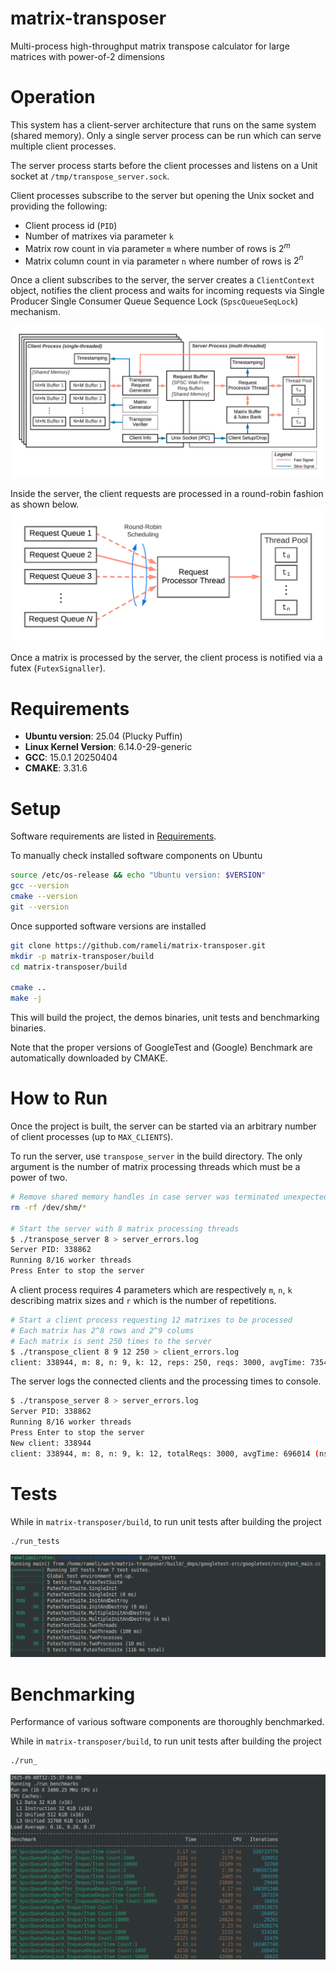 # matrix-transposer
Multi-process high-throughput matrix transpose calculator for large matrices with power-of-2 dimensions

# Operation
This system has a client-server architecture that runs on the same system (shared memory). Only a single server process can be run which can serve multiple client processes.

The server process starts before the client processes and listens on a Unit socket at `/tmp/transpose_server.sock`. 

Client processes subscribe to the server but opening the Unix socket and providing the following:
- Client process id (`PID`)
- Number of matrixes via parameter `k`
- Matrix row count in via parameter `m` where number of rows is $2^m$
- Matrix column count in via parameter `n` where number of rows is $2^n$

Once a client subscribes to the server, the server creates a `ClientContext` object, notifies the client process and waits for incoming requests via Single Producer Single Consumer Queue Sequence Lock (`SpscQueueSeqLock`) mechanism.

![System Diagram](doc/system_diagram.png)

Inside the server, the client requests are processed in a round-robin fashion as shown below.
![Server Thread Pool](doc/server_threads.png)

Once a matrix is processed by the server, the client process is notified via a futex (`FutexSignaller`).

# Requirements
- **Ubuntu version**: 25.04 (Plucky Puffin)
- **Linux Kernel Version**: 6.14.0-29-generic
- **GCC**: 15.0.1 20250404
- **CMAKE**: 3.31.6

# Setup
Software requirements are listed in [Requirements](#Requirements).

To manually check installed software components on Ubuntu
```bash
source /etc/os-release && echo "Ubuntu version: $VERSION"
gcc --version
cmake --version
git --version
```

Once supported software versions are installed
```bash
git clone https://github.com/rameli/matrix-transposer.git
mkdir -p matrix-transposer/build
cd matrix-transposer/build

cmake ..
make -j
```

This will build the project, the demos binaries, unit tests and benchmarking binaries. 

Note that the proper versions of GoogleTest and (Google) Benchmark are automatically downloaded by CMAKE.

# How to Run
Once the project is built, the server can be started via an arbitrary number of client processes (up to `MAX_CLIENTS`).

To run the server, use `transpose_server` in the build directory. The only argument is the number of matrix processing threads which must be a power of two.
```bash
# Remove shared memory handles in case server was terminated unexpectedly
rm -rf /dev/shm/*

# Start the server with 8 matrix processing threads
$ ./transpose_server 8 > server_errors.log
Server PID: 338862
Running 8/16 worker threads
Press Enter to stop the server
```

A client process requires 4 parameters which are respectively `m`, `n`, `k` describing matrix sizes and `r` which is the number of repetitions.
```bash
# Start a client process requesting 12 matrixes to be processed
# Each matrix has 2^8 rows and 2^9 colums
# Each matrix is sent 250 times to the server
$ ./transpose_client 8 9 12 250 > client_errors.log
client: 338944, m: 8, n: 9, k: 12, reps: 250, reqs: 3000, avgTime: 735476 (ns)
```

The server logs the connected clients and the processing times to console.
```bash
$ ./transpose_server 8 > server_errors.log
Server PID: 338862
Running 8/16 worker threads
Press Enter to stop the server
New client: 338944
client: 338944, m: 8, n: 9, k: 12, totalReqs: 3000, avgTime: 696014 (ns)
```

# Tests
While in `matrix-transposer/build`, to run unit tests after building the project
```bash
./run_tests
```
![Unit Tests Results](doc/tests.png)

# Benchmarking
Performance of various software components are thoroughly benchmarked.

While in `matrix-transposer/build`, to run unit tests after building the project
```bash
./run_
```
![Benchmark Results](doc/benchmarks.png)